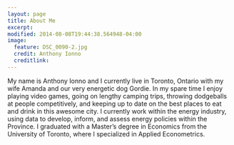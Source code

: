 ```yaml
---
layout: page
title: About Me
excerpt: 
modified: 2014-08-08T19:44:38.564948-04:00
image:
  feature: DSC_0090-2.jpg
  credit: Anthony Ionno
  creditlink: 
---
```



My name is Anthony Ionno and I currently live in Toronto, Ontario with my wife Amanda and our very energetic dog Gordie. In my spare time I enjoy playing video games, going on lengthy camping trips, throwing dodgeballs at people competitively, and keeping up to date on the best places to eat and drink in this awesome city. I currently work within the energy industry, using data to develop, inform, and assess energy policies within the Province. I graduated with a Master’s degree in Economics from the University of Toronto, where I specialized in Applied Econometrics. 
